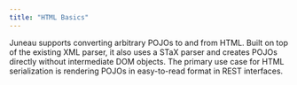 ```yaml
---
title: "HTML Basics"
---
```


Juneau supports converting arbitrary POJOs to and from HTML.
Built on top of the existing XML parser, it also uses a STaX parser and creates POJOs directly without intermediate DOM objects.
The primary use case for HTML serialization is rendering POJOs in easy-to-read format in REST interfaces.
